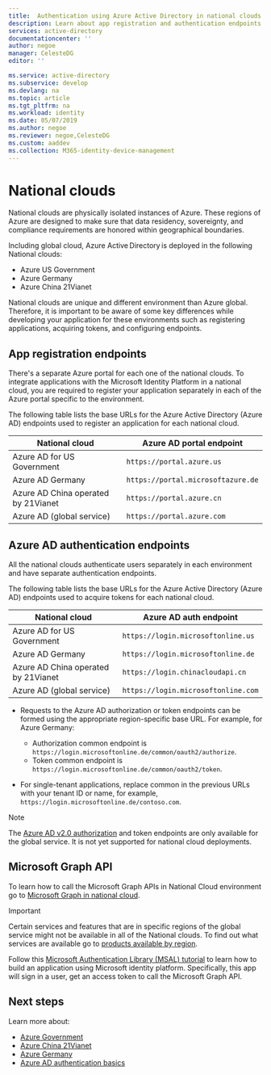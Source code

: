 ```yaml
---
title:  Authentication using Azure Active Directory in national clouds 
description: Learn about app registration and authentication endpoints for national clouds.
services: active-directory
documentationcenter: ''
author: negoe
manager: CelesteDG
editor: ''

ms.service: active-directory
ms.subservice: develop    
ms.devlang: na
ms.topic: article
ms.tgt_pltfrm: na
ms.workload: identity
ms.date: 05/07/2019
ms.author: negoe
ms.reviewer: negoe,CelesteDG
ms.custom: aaddev
ms.collection: M365-identity-device-management
---
```


# National clouds

National clouds are physically isolated instances of Azure. These regions of Azure are designed to make sure that data residency, sovereignty, and compliance requirements are honored within geographical boundaries.

Including global cloud​, Azure Active Directory is deployed in the following National clouds:  

- Azure US Government
- Azure Germany
- Azure China 21Vianet

National clouds are unique and different environment than Azure global. Therefore, it is important to be aware of some key differences while developing your application for these environments such as registering applications, acquiring tokens, and configuring endpoints.

## App registration endpoints

There's a separate Azure portal for each one of the national clouds. To integrate applications with the Microsoft Identity Platform in a national cloud, you are required to register your application separately in each of the Azure portal specific to the environment.

The following table lists the base URLs for the Azure Active Directory (Azure AD) endpoints used to register an application for each national cloud.

| National cloud | Azure AD portal endpoint |
|----------------|--------------------------|
| Azure AD for US Government | `https://portal.azure.us` |
| Azure AD Germany | `https://portal.microsoftazure.de` |
| Azure AD China operated by 21Vianet | `https://portal.azure.cn` |
| Azure AD (global service) |`https://portal.azure.com` |

## Azure AD authentication endpoints

All the national clouds authenticate users separately in each environment and have separate authentication endpoints.

The following table lists the base URLs for the Azure Active Directory (Azure AD) endpoints used to acquire tokens for each national cloud.

| National cloud | Azure AD auth endpoint |
|----------------|-------------------------|
| Azure AD for US Government | `https://login.microsoftonline.us` |
| Azure AD Germany| `https://login.microsoftonline.de` |
| Azure AD China operated by 21Vianet | `https://login.chinacloudapi.cn` |
| Azure AD (global service)| `https://login.microsoftonline.com` |

- Requests to the Azure AD authorization or token endpoints can be formed using the appropriate region-specific base URL. For example, for Azure Germany:

  - Authorization common endpoint is `https://login.microsoftonline.de/common/oauth2/authorize`.
  - Token common endpoint is `https://login.microsoftonline.de/common/oauth2/token`.

- For single-tenant applications, replace common in the previous URLs with your tenant ID or name, for example, `https://login.microsoftonline.de/contoso.com`.

> [!NOTE]
> The [Azure AD v2.0 authorization]( https://docs.microsoft.com/azure/active-directory/develop/active-directory-appmodel-v2-overview) and token endpoints are only available for the global service. It is not yet supported for national cloud deployments.

## Microsoft Graph API

To learn how to call the Microsoft Graph APIs in National Cloud environment go to [Microsoft Graph in national cloud](https://developer.microsoft.com/graph/docs/concepts/deployments).

> [!IMPORTANT]
> Certain services and features that are in specific regions of the global service might not be available in all of the National clouds. To find out what services are available go to [products available by region](https://azure.microsoft.com/global-infrastructure/services/?products=all&regions=usgov-non-regional,us-dod-central,us-dod-east,usgov-arizona,usgov-iowa,usgov-texas,usgov-virginia,china-non-regional,china-east,china-east-2,china-north,china-north-2,germany-non-regional,germany-central,germany-northeast).

Follow this [Microsoft Authentication Library (MSAL) tutorial](msal-national-cloud.md) to learn how to build an application using Microsoft identity platform. Specifically, this app will sign in a user, get an access token to call the Microsoft Graph API.

## Next steps

Learn more about:

- [Azure Government](https://docs.microsoft.com/azure/azure-government/)
- [Azure China 21Vianet](https://docs.microsoft.com/azure/china/)
- [Azure Germany](https://docs.microsoft.com/azure/germany/)
- [Azure AD authentication basics](authentication-scenarios.md)
